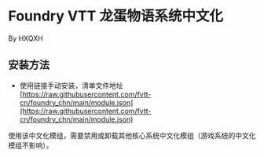 # Foundry VTT 龙蛋物语系统中文化
By HXQXH

## 安装方法
- 使用链接手动安装，清单文件地址 [https://raw.githubusercontent.com/fvtt-cn/foundry_chn/main/module.json](https://raw.githubusercontent.com/fvtt-cn/foundry_chn/main/module.json)

使用该中文化模组，需要禁用或卸载其他核心系统中文化模组（游戏系统的中文化模组不影响）。
